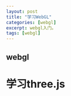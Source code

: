 ```yaml
---
layout: post
title: "学习WebGL"
categories: [webgl]
excerpt: webgl入门。
tags: [webgl]
--- 
```


## webgl
# 学习three.js

